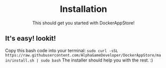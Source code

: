<h1 align="center">Installation</h1>
<p align="center">This should get you started with DockerAppStore!</p>
<h2>It's easy! lookit!</h2>
<p>
    Copy this bash code into your terminal:
    <code>sudo curl -sSL https://raw.githubusercontent.com/AlphaGameDeveloper/DockerAppStore/main/install.sh | sudo bash</code>
    The installer should help you with the rest. :)
</p>
